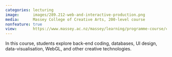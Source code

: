 ```yaml
---
categories: lecturing
image:      images/289.212-web-and-interactive-production.png
media:      Massey College of Creative Arts, 200-level course
nonfeature: true
view:       https://www.massey.ac.nz/massey/learning/programme-course/course.cfm?course_code=289212
---
```


In this course, students explore back-end coding, databases, UI design,
data-visualisation, WebGL, and other creative technologies.
